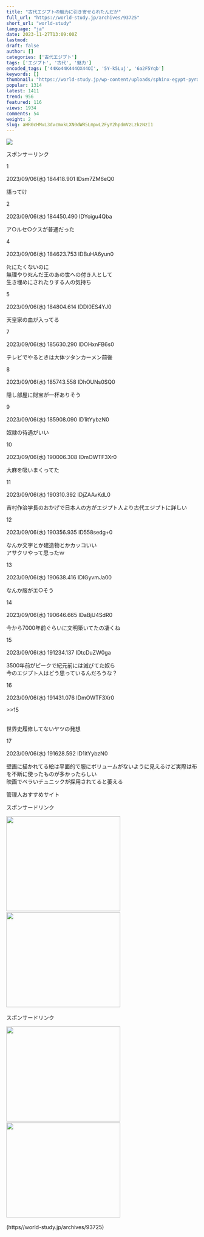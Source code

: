 ```yaml
---
title: "古代エジプトの魅力に引き寄せられたんだが"
full_url: "https://world-study.jp/archives/93725"
short_url: "world-study"
language: "ja"
date: 2023-11-27T13:09:00Z
lastmod: 
draft: false
author: []
categories: ['古代エジプト']
tags: ['エジプト', '古代', '魅力']
encoded_tags: ['44Ko44K444OX44OI', '5Y-k5Luj', '6a2F5Yqb']
keywords: []
thumbnail: "https://world-study.jp/wp-content/uploads/sphinx-egypt-pyramid-historical-7105523.jpg"
popular: 1314
latest: 1411
trend: 956
featured: 116
views: 1934
comments: 54
weight: 2
slug: aHR0cHMvL3dvcmxkLXN0dWR5LmpwL2FyY2hpdmVzLzkzNzI1
---
```


![](https://world-study.jp/wp-content/uploads/sphinx-egypt-pyramid-historical-7105523.jpg)

<div><p class='ps-label'>スポンサーリンク</p><p class='ps-widget'></p><p class='t_h'><p>1 <p> 2023/09/06(水) 184418.901 IDsm7ZM6eQ0</p></p></p><p class='t_b'><p> 語ってけ </p></p><p></p><p class='t_h'><p>2 <p> 2023/09/06(水) 184450.490 IDYoigu4Qba</p></p></p><p class='t_b'><p> ア○ルセ○クスが普通だった </p></p><p class='t_h'><p>4 <p> 2023/09/06(水) 184623.753 IDBuHA6yun0</p></p></p><p class='t_b'><p> ﾀﾋにたくないのに<br> 無理やりﾀﾋんだ王のあの世への付き人として<br> 生き埋めにされたりする人の気持ち </p></p><p class='t_h'><p>5 <p> 2023/09/06(水) 184804.614 IDDl0ES4YJ0</p></p></p><p class='t_b'><p> 天皇家の血が入ってる </p></p><p class='t_h'><p>7 <p> 2023/09/06(水) 185630.290 IDOHxnFB6s0</p></p></p><p class='t_b'><p> テレビでやるときは大体ツタンカーメン前後 </p></p><p class='t_h'><p>8 <p> 2023/09/06(水) 185743.558 IDhOUNs0SQ0</p></p></p><p class='t_b'><p> 隠し部屋に財宝が一杯ありそう </p></p><p class='t_h'><p>9 <p> 2023/09/06(水) 185908.090 ID1itYybzN0</p></p></p><p class='t_b'><p> 奴隷の待遇がいい </p></p><p class='t_h'><p>10 <p> 2023/09/06(水) 190006.308 IDmOWTF3Xr0</p></p></p><p class='t_b'><p> 大麻を吸いまくってた </p></p><p class='t_h'><p>11 <p> 2023/09/06(水) 190310.392 IDjZAAvKdL0</p></p></p><p class='t_b'><p> 吉村作治学長のおかげで日本人の方がエジプト人より古代エジプトに詳しい </p></p><p class='t_h'><p>12 <p> 2023/09/06(水) 190356.935 ID558sedg+0</p></p></p><p class='t_b'><p> なんか文字とか建造物とかカッコいい<br> アサクリやって思ったｗ </p></p><p class='t_h'><p>13 <p> 2023/09/06(水) 190638.416 IDIGyvmJa00</p></p></p><p class='t_b'><p> なんか服がエ○そう </p></p><p class='t_h'><p>14 <p> 2023/09/06(水) 190646.665 IDaBjU4SdR0</p></p></p><p class='t_b'><p> 今から7000年前ぐらいに文明築いてたの凄くね </p></p><p class='t_h'><p>15 <p> 2023/09/06(水) 191234.137 IDtcDuZW0ga</p></p></p><p class='t_b'><p> 3500年前がピークで紀元前には滅びてた奴ら<br> 今のエジプト人はどう思っているんだろうな？ </p></p><p class='t_h t_i'><p>16 <p> 2023/09/06(水) 191431.076 IDmOWTF3Xr0</p></p></p><p class='t_b t_i'><p><p class='anchor'>>>15</p><br> 世界史履修してないヤツの発想 </p></p><p class='t_h'><p>17 <p> 2023/09/06(水) 191628.592 ID1itYybzN0</p></p></p><p class='t_b'><p> 壁画に描かれてる絵は平面的で服にボリュームがないように見えるけど実際は布を不断に使ったものが多かったらしい<br> 映画でペラいチュニックが採用されてると萎える </p></p> <p class='textwidget custom-html-widget'></p><p class='top_rss_down_title'> 管理人おすすめサイト </p> <p class='rss4'> </p><p class='posts-under-1'>スポンサードリンク</p><a href='https//hb.afl.rakuten.co.jp/hsc/22147dca.3eb27a4d.22147dcb.ab9930ba/?link_type=pict&ut=eyJwYWdlIjoic2hvcCIsInR5cGUiOiJwaWN0IiwiY29sIjoxLCJjYXQiOiI0NCIsImJhbiI6IjQ2MDEzNSIsImFtcCI6ZmFsc2V9' target='_blank' rel='nofollow sponsored noopener'><img src='https//hbb.afl.rakuten.co.jp/hsb/22147dca.3eb27a4d.22147dcb.ab9930ba/?me_id=1&me_adv_id=460135&t=pict' border='0' alt='' title=''></a> <br> <a href='https//px.a8.net/svt/ejp?a8mat=3TD6WR+3C9O2A+2PEO+1I1IKX' rel='nofollow'> <img border='0' width='300' height='250' alt='' src='https//www23.a8.net/svt/bgt?aid=230722875202&wid=005&eno=01&mid=s00000012624009077000&mc=1'></a> <img border='0' width='1' height='1' src='https//www10.a8.net/0.gif?a8mat=3TD6WR+3C9O2A+2PEO+1I1IKX' alt=''> <a href='https//px.a8.net/svt/ejp?a8mat=3TD6WR+4491HU+54ZG+609HT' rel='nofollow'> <img border='0' width='300' height='250' alt='' src='https//www29.a8.net/svt/bgt?aid=230722875249&wid=005&eno=01&mid=s00000023974001009000&mc=1'></a> <img border='0' width='1' height='1' src='https//www18.a8.net/0.gif?a8mat=3TD6WR+4491HU+54ZG+609HT' alt=''> <p class='posts-under-1'>スポンサードリンク</p><a href='https//px.a8.net/svt/ejp?a8mat=3BQDI5+2RFHW2+3D3Q+65U41' rel='nofollow'> <img border='0' width='300' height='250' alt='' src='https//www28.a8.net/svt/bgt?aid=201104861167&wid=005&eno=01&mid=s00000015695001035000&mc=1'></a> <img border='0' width='1' height='1' src='https//www17.a8.net/0.gif?a8mat=3BQDI5+2RFHW2+3D3Q+65U41' alt=''> <a href='https//px.a8.net/svt/ejp?a8mat=3H5J7Z+P0B9U+50+35UAKX' rel='nofollow'> <img border='0' width='300' height='250' alt='' src='https//www23.a8.net/svt/bgt?aid=210210191042&wid=005&eno=01&mid=s00000000018019121000&mc=1'></a> <img border='0' width='1' height='1' src='https//www10.a8.net/0.gif?a8mat=3H5J7Z+P0B9U+50+35UAKX' alt=''> </div>

(https//world-study.jp/archives/93725)
